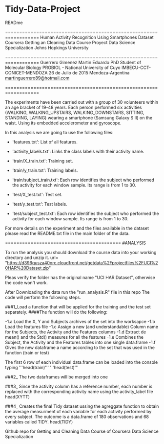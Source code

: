 # Tidy-Data-Project

READme

==================================================================
Human Activity Recognition Using Smartphones Dataset
Coursera Getting an Cleaning Data Course Proyect
Data Science Specialization
Johns Hopkings University

==================================================================
Guerrero Gimenez Martin Eduardo
PhD Student of Molecular Biology
PROBIOL - National University of Cuyo
IMBECU-CCT-CONICET-MENDOZA
26 de Julio de 2015
Mendoza-Argentina
martinguerrero89@hotmail.com

==================================================================

The experiments have been carried out with a group of 30 volunteers within an age bracket of 19-48 years. Each person performed six activities (WALKING, WALKING_UPSTAIRS, WALKING_DOWNSTAIRS, SITTING, STANDING, LAYING) wearing a smartphone (Samsung Galaxy S II) on the waist. Using its embedded accelerometer and gyroscope.

In this analysis we are going to use the following files:

- 'features.txt': List of all features.

- 'activity_labels.txt': Links the class labels with their activity name.

- 'train/X_train.txt': Training set.

- 'train/y_train.txt': Training labels.

- 'train/subject_train.txt': Each row identifies the subject who performed the activity for each window sample. Its range is from 1 to 30. 

- 'test/X_test.txt': Test set.

- 'test/y_test.txt': Test labels.

- 'test/subject_test.txt': Each row identifies the subject who performed the activity for each window sample. Its range is from 1 to 30. 


For more details on the experiment and the files available in the dataset please read the README.txt file in the main folder of the data. 


=========================================
#ANALYSIS

To run the analysis you should download the course data into your working directory and unzip it.
url= "https://d396qusza40orc.cloudfront.net/getdata%2Fprojectfiles%2FUCI%20HAR%20Dataset.zip"

Pleas verify the folder has the original name "UCI HAR Dataset", otherwise the code won't work.


After Downloading the data run the "run_analysis.R" file in this repo
The code will perform the following steps.

###1_Load a function that will be applied for the training and the test set separately.
####The function will do the following:

-1.a Load the X, Y and Subjects archives of the set into the worksapce
-1.b Load the features file
-1.c Assign a new (and understandable) Column name for the Subjects, the Activity and the Features columns
-1.d Extract de mean() and the Std() measures for all the features
-1.e Combines the Subject, the Activity and the Features tables into one single data.frame
-1.f Gives the new dataframe a name according to the set that was used in the function (train or test)

The first 6 row of each individual data.frame can be loaded into the console typing
'''head(train)'''
'''head(test)'''

###2_ The two dataframes will be merged into one

###3_ Since the activity column has a reference number, each number is replaced with the corresponding activity name
using the activity_label file
head(XYTT)

###4_ Creates the final Tidy dataset ussing the agreggate function to obtain the average measurment of each variable for each activity performed by every subject.
The outcome is a data.frame of 180 observations and 68 variables called TIDY.
head(TIDY)

 
Github repo for Getting and Cleaning Data Course of Coursera Data Science Specialization 
